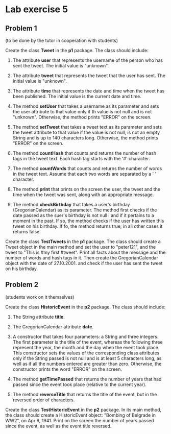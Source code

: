 # Lab exercise 5

## Problem 1
(to be done by the tutor in cooperation with students)

Create the class **Tweet** in the **p1** package. The class should include:

1. The attribute **user** that represents the username of the person who has sent the tweet. The initial value is "unknown". 

2. The attribute **tweet** that represents the tweet that the user has sent. The initial value is "unknown".

3. The attribute **time** that represents the date and time when the tweet has been published. The initial value is the current date and time. 

4. The method **setUser** that takes a username as its parameter and sets the user attribute to that value only if th value is not null and is not "unknown". Otherwise, the method prints "ERROR" on the screen. 

5. The method **setTweet** that takes a tweet text as its parameter and sets the tweet attribute to that value if the value is not null, is not an empty String and is up to 140 characters long. Otherwise, the method prints "ERROR" on the screen. 

6. The method **countHash** that counts and returns the number of hash tags in the tweet text. Each hash tag starts with the '#' character. 

7. The method **countWords** that counts and returns the number of words in the tweet text. Assume that each two words are separated by a ' ' character. 

8. The method **print** that prints on the screen the user, the tweet and the time when the tweet was sent, along with an appropriate message. 

9. The method **checkBirthday** that takes a user's birthday (GregorianCalendar) as its parameter. The method first checks if the date passed as the suer's birthday is not null i and if it pertains to a moment in the past. If so, the method checks if the user has written this tweet on his birthday. If fo, the method returns true; in all other cases it returns false. 

Create the class **TestTweets** in the **p1** package. The class should create a Tweet object in the main method and set the user to "peter121", and the tweet to "This is #my first #tweet". Print all facts about the message and the number of words and hash tags in it. Then create the GregorianCalendar object with the date of 27.10.2001. and check if the user has sent the tweet on his birthday. 


## Problem 2
(students work on it themselves)

Create the class **HistoricEvent** in the **p2** package. The class should include:

1. The String attribute **title**.

2. The GregorianCalendar attribute **date**.

3. A constructor that takes four parameters: a String and three integers. The first parameter is the title of the event, whereas the following three represent the year, the month and the day when the event took place. This constructor sets the values of the corresponding class attributes only if the String passed is not null and is at least 5 characters long, as well as if all the numbers entered are greater than zero. Otherwise, the constructor prints the word "ERROR" on the screen.

4. The method **getTimePassed** that returns the number of years that had passed since the event took place (relative to the current year).

5. The method **reverseTitle** that returns the title of the event, but in the reversed order of characters.

Create the class **TestHistoricEvent** in the **p2** package. In its main method, the class should create a HistoricEvent object: "Bombing of Belgrade in WW2", on Apr 6, 1941. Print on the screen the number of years passed since the event, as well as the event title reversed.
